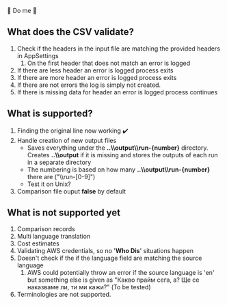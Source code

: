 :shit: Do me :shit:

## What does the CSV validate?
1. Check if the headers in the input file are matching the provided headers in AppSettings
   1. On the first header that does not match an error is logged
2. If there are less header an error is logged process exits
3. If there are more header an error is logged process exits
4. If there are not errors the log is simply not created.
5. If there is missing data for header an error is logged process continues

## What is supported?
1. Finding the original line now working :heavy_check_mark:
2. Handle creation of new output files
   - Saves everything under the **..\\\\output\\\\run-{number}** directory. Creates **..\\\\output** if it is missing and stores the outputs of each run in a separate directory
   - The numbering is based on how many **..\\\\output\\\\run-{number}** there are ("\\\\run-[0-9]")
   - Test it on Unix?
3. Comparison file ouput **false** by default

## What is not supported yet
1. Comparison records
2. Multi language translation
3. Cost estimates
4. Validating AWS credentials, so no '**Who Dis**' situations happen
5. Doesn't check if the if the language field are matching the source language
   1. AWS could potentially throw an error if the source language is 'en' but something else is given as "Какво прайм сега, а? Ще се наказваме ли, ти ми кажи?" (To be tested)
6. Terminologies are not supported.